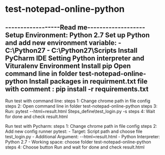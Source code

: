 # test-notepad-online-python
------------------Read me-------------------
Setup Environment:
Python 2.7
Set up Python and add new environment variable:
    - C:\Python27
    - C:\Python27\Scripts
Install PyCharm IDE
Setting Python interpreter and Vituralenv Environment
Install pip
Open command line in folder test-notepad-online-python
Install packages in requirment.txt file with comment : pip install -r requirements.txt
----------------------------------------------------------------------------------------
Run test with command line:
steps 1: Change chrome path in file config
steps 2: Open command line in folder test-notepad-online-python
steps 3: Run: pytest --html=result.html Steps_define\test_login.py -s
steps 4: Wait for done and check result.html

Run test with Pycharm:
steps 1: Change chrome path in file config
steps 2: Add new config runner pytest:
    - Target: Script path and choose file test_login.py
    - Additional Argument: --html=result.html
    - Python Interpreter: Python 2.7
    - Working space: choose folder test-notepad-online-python
steps 4: Choose button Run and wait for done and check result.html
